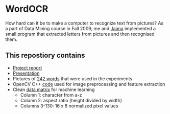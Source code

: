 # WordOCR
How hard can it be to make a computer to recognize text from pictures? As a part of Data Mining course in Fall 2009, me and [Jaana](https://www.linkedin.com/in/jaanametsamaa) implemented a small program that extracted letters from pictures and then recognised them.

## This repostiory contains
* [Project report](../master/wordocr.pdf)
* [Presentation](http://www.sideshare.net/kauralasoo/building-a-naive-ocr-system)
* Pictures of [242 words](../master/data/words.zip) that were used in the experiments
* OpenCV C++ [code](../master/code/main.cpp) used for image preprocessing and feature extraction
* Clean [data matrix](../master/data/letters.csv) for machine learning
  * Column 1: character from a-z
  * Column 2: aspect ratio (height divided by width)
  * Columns 3-130: 16 x 8 normalized pixel values
